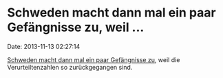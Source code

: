 Schweden macht dann mal ein paar Gefängnisse zu, weil \...
==========================================================

Date: 2013-11-13 02:27:14

[Schweden macht dann mal ein paar Gefängnisse
zu](http://www.theguardian.com/world/2013/nov/11/sweden-closes-prisons-number-inmates-plummets),
weil die Verurteiltenzahlen so zurückgegangen sind.

